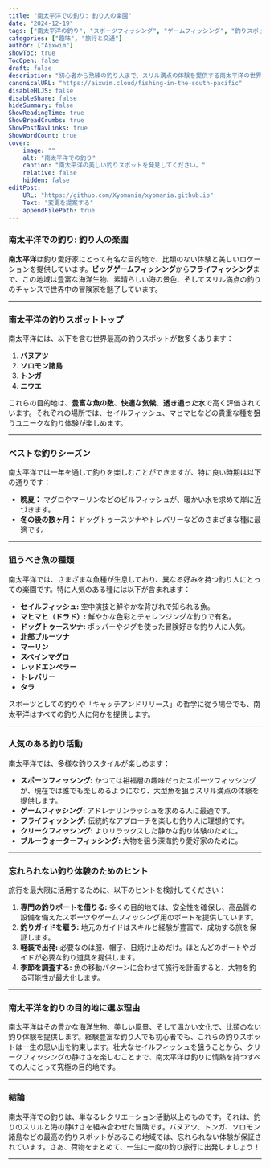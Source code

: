```yaml
---
title: "南太平洋での釣り: 釣り人の楽園"
date: "2024-12-19"
tags: ["南太平洋の釣り", "スポーツフィッシング", "ゲームフィッシング", "釣りスポット", "南太平洋旅行"]
categories: ["趣味", "旅行と交通"]
author: ["Aixwim"]
showToc: true
TocOpen: false
draft: false
description: "初心者から熟練の釣り人まで、スリル満点の体験を提供する南太平洋の世界的な釣りの目的地をご紹介します。"
canonicalURL: "https://aixwim.cloud/fishing-in-the-south-pacific"
disableHLJS: false
disableShare: false
hideSummary: false
ShowReadingTime: true
ShowBreadCrumbs: true
ShowPostNavLinks: true
ShowWordCount: true
cover:
    image: ""
    alt: "南太平洋での釣り"
    caption: "南太平洋の美しい釣りスポットを発見してください。"
    relative: false
    hidden: false
editPost:
    URL: "https://github.com/Xyomania/xyomania.github.io"
    Text: "変更を提案する"
    appendFilePath: true
---
```


### 南太平洋での釣り: 釣り人の楽園

**南太平洋**は釣り愛好家にとって有名な目的地で、比類のない体験と美しいロケーションを提供しています。**ビッグゲームフィッシング**から**フライフィッシング**まで、この地域は豊富な海洋生物、素晴らしい海の景色、そしてスリル満点の釣りのチャンスで世界中の冒険家を魅了しています。

---

### 南太平洋の釣りスポットトップ

南太平洋には、以下を含む世界最高の釣りスポットが数多くあります：

1. **バヌアツ**  
2. **ソロモン諸島**  
3. **トンガ**  
4. **ニウエ**

これらの目的地は、**豊富な魚の数**、**快適な気候**、**透き通った水**で高く評価されています。それぞれの場所では、セイルフィッシュ、マヒマヒなどの貴重な種を狙うユニークな釣り体験が楽しめます。

---

### ベストな釣りシーズン

南太平洋では一年を通して釣りを楽しむことができますが、特に良い時期は以下の通りです：

- **晩夏：** マグロやマーリンなどのビルフィッシュが、暖かい水を求めて岸に近づきます。  
- **冬の後の数ヶ月：** ドッグトゥースツナやトレバリーなどのさまざまな種に最適です。

---

### 狙うべき魚の種類

南太平洋では、さまざまな魚種が生息しており、異なる好みを持つ釣り人にとっての楽園です。特に人気のある種には以下が含まれます：

- **セイルフィッシュ:** 空中演技と鮮やかな背びれで知られる魚。  
- **マヒマヒ（ドラド）:** 鮮やかな色彩とチャレンジングな釣りで有名。  
- **ドッグトゥースツナ:** ポッパーやジグを使った冒険好きな釣り人に人気。  
- **北部ブルーツナ**  
- **マーリン**  
- **スペインマグロ**  
- **レッドエンペラー**  
- **トレバリー**  
- **タラ**

スポーツとしての釣りや「キャッチアンドリリース」の哲学に従う場合でも、南太平洋はすべての釣り人に何かを提供します。

---

### 人気のある釣り活動

南太平洋では、多様な釣りスタイルが楽しめます：

- **スポーツフィッシング:** かつては裕福層の趣味だったスポーツフィッシングが、現在では誰でも楽しめるようになり、大型魚を狙うスリル満点の体験を提供します。  
- **ゲームフィッシング:** アドレナリンラッシュを求める人に最適です。  
- **フライフィッシング:** 伝統的なアプローチを楽しむ釣り人に理想的です。  
- **クリークフィッシング:** よりリラックスした静かな釣り体験のために。  
- **ブルーウォーターフィッシング:** 大物を狙う深海釣り愛好家のために。

---

### 忘れられない釣り体験のためのヒント

旅行を最大限に活用するために、以下のヒントを検討してください：

1. **専門の釣りボートを借りる:** 多くの目的地では、安全性を確保し、高品質の設備を備えたスポーツやゲームフィッシング用のボートを提供しています。  
2. **釣りガイドを雇う:** 地元のガイドはスキルと経験が豊富で、成功する旅を保証します。  
3. **軽装で出発:** 必要なのは服、帽子、日焼け止めだけ。ほとんどのボートやガイドが必要な釣り道具を提供します。  
4. **季節を調査する:** 魚の移動パターンに合わせて旅行を計画すると、大物を釣る可能性が最大化します。

---

### 南太平洋を釣りの目的地に選ぶ理由

南太平洋はその豊かな海洋生物、美しい風景、そして温かい文化で、比類のない釣り体験を提供します。経験豊富な釣り人でも初心者でも、これらの釣りスポットは一生の思い出を約束します。壮大なセイルフィッシュを狙うことから、クリークフィッシングの静けさを楽しむことまで、南太平洋は釣りに情熱を持つすべての人にとって究極の目的地です。

---

### 結論

南太平洋での釣りは、単なるレクリエーション活動以上のものです。それは、釣りのスリルと海の静けさを組み合わせた冒険です。バヌアツ、トンガ、ソロモン諸島などの最高の釣りスポットがあるこの地域では、忘れられない体験が保証されています。さあ、荷物をまとめて、一生に一度の釣り旅行に出発しましょう！

---
